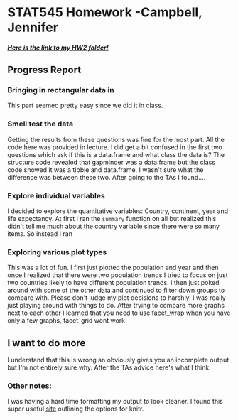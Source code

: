 # STAT545 Homework -Campbell, Jennifer

##### [Here is the link to my HW2 folder!](https://github.com/Jenncscampbell/STAT545-hw2-Campbell-Jennifer/tree/master/hw02) #####


## Progress Report

### Bringing in rectangular data in 
This part seemed pretty easy since we did it in class. 

### Smell test the data
Getting the results from these questions was fine for the most part. All the code here was provided in lecture. I did get a bit confused in the first two questions which ask if this is a data.frame and what class the data is? The structure code revealed that gapminder was a data.frame but the class code showed it was a tibble and data.frame. I wasn't sure what the difference was between these two. After going to the TAs I found....


### Explore individual variables
I decided to explore the quantitative variables: Country, continent, year and life expectancy. At first I ran the `summary` function on all but realized this didn't tell me much about the country variable since there were so many items. So instead I ran 

### Exploring various plot types
This was a lot of fun. I first just plotted the population and year and then once I realized that there were two population trends I tried to focus on just two countries likely to have different population trends. I then just poked around with some of the other data and continued to filter down groups to compare with. 
Please don't judge my plot decisions to harshly. I was really just playing around with things to do. 
After trying to compare more graphs next to each other I learned that you need to use facet_wrap when you have only a few graphs, facet_grid wont work

## I want to do more
I understand that this is wrong an obviously gives you an incomplete output but I'm not entirely sure why. After the TAs advice here's what I think: 
### Other notes: 
I was having a hard time formatting my output to look cleaner. I found this super useful [site](https://yihui.name/knitr/options/) outlining the options for knitr. 
